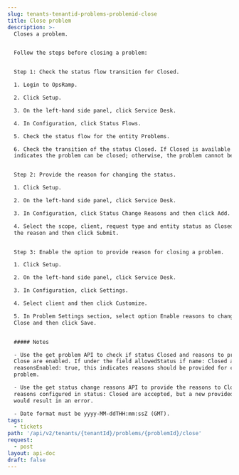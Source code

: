 ```yaml
---
slug: tenants-tenantid-problems-problemid-close
title: Close problem
description: >-
  Closes a problem.


  Follow the steps before closing a problem:


  Step 1: Check the status flow transition for Closed.

  1. Login to OpsRamp.

  2. Click Setup.

  3. On the left-hand side panel, click Service Desk.

  4. In Configuration, click Status Flows.

  5. Check the status flow for the entity Problems.

  6. Check the transition of the status Closed. If Closed is available this
  indicates the problem can be closed; otherwise, the problem cannot be closed.


  Step 2: Provide the reason for changing the status.

  1. Click Setup.

  2. On the left-hand side panel, click Service Desk.

  3. In Configuration, click Status Change Reasons and then click Add.

  4. Select the scope, client, request type and entity status as Closed, provide
  the reason and then click Submit.


  Step 3: Enable the option to provide reason for closing a problem.

  1. Click Setup.

  2. On the left-hand side panel, click Service Desk.

  3. In Configuration, click Settings.

  4. Select client and then click Customize.

  5. In Problem Settings section, select option Enable reasons to change status
  Close and then click Save.


  ##### Notes

  - Use the get problem API to check if status Closed and reasons to provide for
  Close are enabled. If under the field allowedStatus if name: Closed and
  reasonsEnabled: true, this indicates reasons should be provided for closing a
  problem.

  - Use the get status change reasons API to provide the reasons to Close. The
  reasons configured in status: Closed are accepted, but a new provided reason
  would result in an error.

  - Date format must be yyyy-MM-ddTHH:mm:ssZ (GMT).
tags:
  - tickets
path: '/api/v2/tenants/{tenantId}/problems/{problemId}/close'
request:
  - post
layout: api-doc
draft: false
---
```

